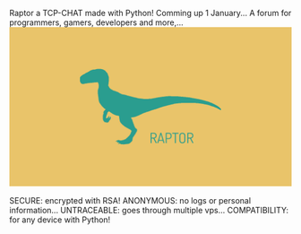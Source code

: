 Raptor a TCP-CHAT made with Python!
Comming up 1 January... A forum for programmers, gamers, developers and more,...
![Raptor!](Raptor.png)

SECURE: encrypted with RSA!
ANONYMOUS: no logs or personal information...
UNTRACEABLE: goes through multiple vps...
COMPATIBILITY: for any device with Python!
